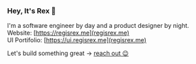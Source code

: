 ### Hey, It's Rex 👋
I'm a software engineer by day and a product designer by night.  
Website: [https://regisrex.me](regisrex.me)  
UI Portifolio: [https://ui.regisrex.me](regisrex.me)  

Let's build something great -> [reach out 😉](https://wa.me/250788927469?text=Hi%20Rex,%20let's%20build%20something)

